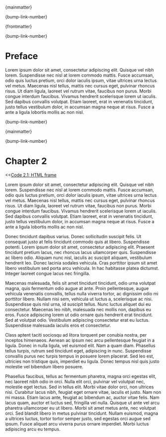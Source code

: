 

{mainmatter}



{bump-link-number}

{frontmatter}


{bump-link-number}

# Preface

Lorem ipsum dolor sit amet, consectetur adipiscing elit. Quisque vel nibh lorem. Suspendisse nec nisl at lorem commodo mattis. Fusce accumsan, odio quis luctus pretium, orci dolor iaculis ipsum, vitae ultrices urna lectus vel metus. Maecenas nisl tellus, mattis nec cursus eget, pulvinar rhoncus risus. Ut diam ligula, laoreet vel rutrum vitae, faucibus non purus. Morbi congue interdum faucibus. Vivamus hendrerit scelerisque lorem ut iaculis. Sed dapibus convallis volutpat. Etiam laoreet, erat in venenatis tincidunt, justo tellus vestibulum dolor, in accumsan magna neque at risus. Fusce a ante a ligula lobortis mollis ac non nisl.


{bump-link-number}

{mainmatter}


{bump-link-number}

# Chapter 2

<<[Code 2.1: HTML frame](code/2_1.html)

Lorem ipsum dolor sit amet, consectetur adipiscing elit. Quisque vel nibh lorem. Suspendisse nec nisl at lorem commodo mattis. Fusce accumsan, odio quis luctus pretium, orci dolor iaculis ipsum, vitae ultrices urna lectus vel metus. Maecenas nisl tellus, mattis nec cursus eget, pulvinar rhoncus risus. Ut diam ligula, laoreet vel rutrum vitae, faucibus non purus. Morbi congue interdum faucibus. Vivamus hendrerit scelerisque lorem ut iaculis. Sed dapibus convallis volutpat. Etiam laoreet, erat in venenatis tincidunt, justo tellus vestibulum dolor, in accumsan magna neque at risus. Fusce a ante a ligula lobortis mollis ac non nisl.

Donec tincidunt dapibus varius. Donec sollicitudin suscipit felis. Ut consequat justo at felis tincidunt commodo quis at libero. Suspendisse potenti. Lorem ipsum dolor sit amet, consectetur adipiscing elit. Praesent tincidunt pretium lacus, nec rhoncus lacus ullamcorper quis. Suspendisse ac libero odio. Aliquam nunc nisl, iaculis ac suscipit aliquam, vestibulum hendrerit leo. Donec lacinia sodales vehicula. Cras porttitor ipsum sit amet libero vestibulum sed porta arcu vehicula. In hac habitasse platea dictumst. Integer laoreet congue lacus nec fringilla.

Maecenas malesuada, felis sit amet tincidunt tincidunt, odio urna volutpat magna, quis fermentum odio augue at ante. Proin pellentesque, augue vehicula venenatis convallis, tellus nulla viverra tortor, ac dignissim odio mi porttitor libero. Nullam nisi sem, vehicula ut luctus a, scelerisque ac nisi. Suspendisse quis nisl urna, id suscipit tellus. Nunc luctus aliquet dui eu consectetur. Maecenas leo nibh, malesuada nec mollis non, dapibus eu eros. Fusce adipiscing lorem ut odio ornare quis hendrerit erat tincidunt. Sed at volutpat odio. Vestibulum adipiscing consectetur erat eu luctus. Suspendisse malesuada iaculis eros et consectetur.

Class aptent taciti sociosqu ad litora torquent per conubia nostra, per inceptos himenaeos. Aenean ac ipsum nec arcu pellentesque feugiat in a ligula. Donec in nulla ligula, vel euismod elit. Nam a quam diam. Phasellus tellus turpis, rutrum sed tincidunt eget, adipiscing in nunc. Suspendisse convallis purus nec turpis tempus in posuere lorem placerat. Sed leo est, ultricies non tristique quis, imperdiet eu ligula. Donec tempus nisl quis justo molestie vel bibendum libero posuere.

Phasellus faucibus, tellus ac fermentum pharetra, magna orci egestas elit, nec laoreet nibh odio in orci. Nulla elit orci, pulvinar vel volutpat nec, molestie eget lectus. Sed in tellus elit. Morbi vitae dolor orci, non ultrices nisi. Curabitur lacus nibh, feugiat eget ornare vitae, iaculis et justo. Nam non mi massa. Etiam lacus ante, feugiat ac bibendum ac, auctor vitae felis. Nam lacus quam, auctor et luctus sed, fringilla vel nulla. Quisque ut ante vel arcu pharetra ullamcorper eu ut libero. Morbi sit amet metus ante, nec volutpat orci. Sed blandit libero in metus pulvinar tincidunt. Nullam euismod, magna a ultrices luctus, tortor tortor semper justo, sed egestas orci augue sed ipsum. Fusce aliquet arcu viverra purus ornare imperdiet. Morbi luctus adipiscing arcu eu tempus.
